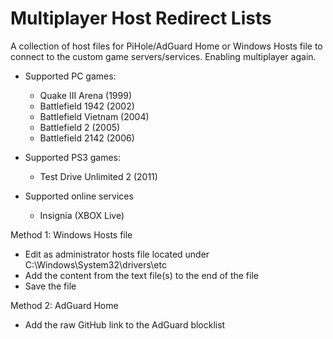 # Multiplayer Host Redirect Lists

A collection of host files for PiHole/AdGuard Home or Windows Hosts file to connect to the custom game servers/services.
Enabling multiplayer again.

* Supported PC games:
  - Quake III Arena (1999)
  - Battlefield 1942 (2002)
  - Battlefield Vietnam (2004)
  - Battlefield 2 (2005)
  - Battlefield 2142 (2006)
  
* Supported PS3 games:
  - Test Drive Unlimited 2 (2011)

* Supported online services
  - Insignia (XBOX Live)

Method 1: Windows Hosts file
- Edit as administrator hosts file located under C:\Windows\System32\drivers\etc
- Add the content from the text file(s) to the end of the file
- Save the file

Method 2: AdGuard Home
- Add the raw GitHub link to the AdGuard blocklist
